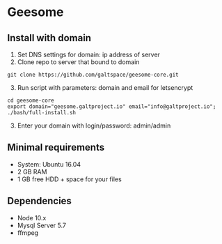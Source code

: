 # Geesome

## Install with domain
1. Set DNS settings for domain: ip address of server
2. Clone repo to server that bound to domain
```
git clone https://github.com/galtspace/geesome-core.git
```
3. Run script with parameters: domain and email for letsencrypt
```
cd geesome-core
export domain="geesome.galtproject.io" email="info@galtproject.io"; ./bash/full-install.sh 
```
3. Enter your domain with login/password: admin/admin

## Minimal requirements
- System: Ubuntu 16.04
- 2 GB RAM
- 1 GB free HDD + space for your files

## Dependencies
- Node 10.x
- Mysql Server 5.7
- ffmpeg
